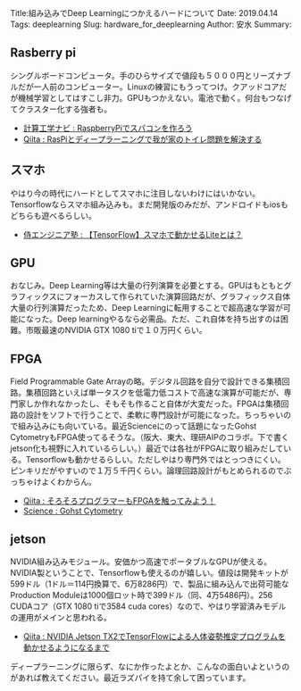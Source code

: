 Title:組み込みでDeep Learningにつかえるハードについて
Date: 2019.04.14
Tags: deeplearning
Slug: hardware_for_deeplearning
Author: 安水
Summary:

## Rasberry pi

シングルボードコンピュータ。手のひらサイズで値段も５０００円とリーズナブルだが一人前のコンピューター。Linuxの練習にもうってつけ。クアッドコアだが機械学習としてはすこし非力。GPUもつかえない。電池で動く。何台もつなげてクラスター化する強者も。

- [計算工学ナビ : RaspberryPiでスパコンを作ろう](http://www.cenav.org/raspi2/)
- [Qiita : RasPiとディープラーニングで我が家のトイレ問題を解決する](https://qiita.com/kazunori279/items/bb58f0b3095f3c65b2a1)

## スマホ

やはり今の時代にハードとしてスマホに注目しないわけにはいかない。Tensorflowならスマホ組み込みも。まだ開発版のみだが、アンドロイドもiosもどちらも遊べるらしい。

- [侍エンジニア塾 : 【TensorFlow】スマホで動かせるLiteとは？](https://www.sejuku.net/blog/55188)

## GPU

おなじみ。Deep Learning等は大量の行列演算を必要とする。GPUはもともとグラフィックスにフォーカスして作られていた演算回路だが、グラフィックス自体大量の行列演算だったため、Deep Learningに転用することで超高速な学習が可能になった。Deep learningやるなら必需品。ただ、これ自体を持ち出すのは困難。市販最速のNVIDIA GTX 1080 tiで１０万円くらい。

## FPGA

Field Programmable Gate Arrayの略。デジタル回路を自分で設計できる集積回路。集積回路といえば単一タスクを低電力低コストで高速な演算が可能だが、専門家しか作れなかったし、そもそも作ること自体が大変だった。FPGAは集積回路の設計をソフトで行うことで、柔軟に専門設計が可能になった。ちっちゃいので組み込みにも向いている。最近Scienceにのって話題になったGohst CytometryもFPGA使ってるそうな。（阪大、東大、理研AIPのコラボ。下で書くjetson化も視野に入れているらしい。）最近では各社がFPGAに取り組みだしている。Tensorflowも動かせるらしい。ただしやはり専門外ではとっつきにくい。ピンキリだがやすいので１万５千円くらい。論理回路設計がもとめられるのでぶっちゃけよくわからん。

- [Qiita : そろそろプログラマーもFPGAを触ってみよう！](https://qiita.com/kazunori279/items/a9e97a4463cab7dda8b9)
- [Science : Gohst Cytometry](http://science.sciencemag.org/content/360/6394/1246.full)

## jetson

NVIDIA組み込みモジュール。安価かつ高速でポータブルなGPUが使える。NVIDIA製ということで、Tensorflowも使えるのが嬉しい。値段は開発キットが599ドル（1ドル＝114円換算で、6万8286円）で、製品に組み込んで出荷可能なProduction Moduleは1000個ロット時で399ドル（同、4万5486円）。256 CUDAコア（GTX 1080 tiで3584 cuda cores）なので、やはり学習済みモデルの運用がメインと思われる。

- [Qiita : NVIDIA Jetson TX2でTensorFlowによる人体姿勢推定プログラムを動かせるようになるまで](https://qiita.com/ababa893/items/57b43e788d684c380866) 


ディープラーニングに限らず、なにか作ったよとか、こんなの面白いよというのがあれば教えてください。最近ラズパイを持て余して困っています。
